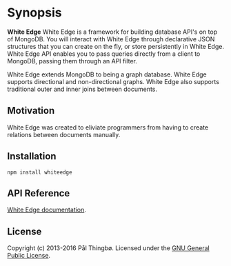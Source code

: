 # Synopsis

**White Edge** White Edge is a framework for building database API's on top of MongoDB. You will interact with White Edge through declarative JSON structures that you can create on the fly, or store persistently in White Edge. White Edge API enables you to pass queries directly from a client to MongoDB, passing them through an API filter.

White Edge extends MongoDB to being a graph database. White Edge supports directional and non-directional graphs. White Edge also supports traditional outer and inner joins between documents.

## Motivation

White Edge was created to eliviate programmers from having to create relations between documents manually.  

## Installation

```npm install whiteedge```

## API Reference

[White Edge documentation](http://www.whiteedge.org).


## License
Copyright (c) 2013-2016 Pål Thingbø. Licensed under the [GNU General Public License](https://en.wikipedia.org/wiki/GNU_General_Public_License).
